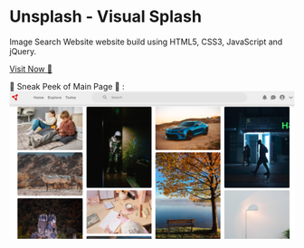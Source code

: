 # Unsplash - Visual Splash

Image Search Website website build using HTML5, CSS3, JavaScript and jQuery.

[Visit Now 🚀](https://visualsplash.vercel.app/)

📌 Sneak Peek of Main Page 🙈 :
![Preview](https://github.com/prateekrajput08/Image-Search-Engine/blob/main/assets/images/visual%20splash.png)
